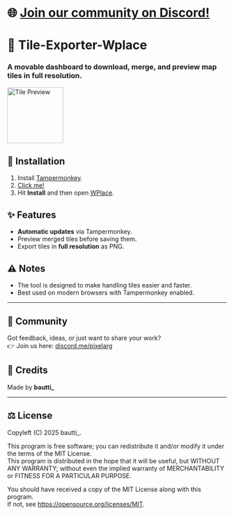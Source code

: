 # 🌐 [Join our community on Discord!](https://discord.me/pixelarg)

# 🧩 Tile-Exporter-Wplace

### A movable dashboard to download, merge, and preview map tiles in full resolution.

<img src="https://files.catbox.moe/bylc9c.png" width="128px" height="128px" alt="Tile Preview">

## 🚀 Installation

1. Install [Tampermonkey](https://www.tampermonkey.net/).  
2. [Click me!](https://raw.githubusercontent.com/cuenta-ppf-10/Tile-Exporter-Wplace/main/tile-downloader.user.js)  
3. Hit **Install** and then open [WPlace](https://wplace.live/).  

## ✨ Features
- **Automatic updates** via Tampermonkey.  
- Preview merged tiles before saving them.  
- Export tiles in **full resolution** as PNG.  

## ⚠️ Notes
- The tool is designed to make handling tiles easier and faster.  
- Best used on modern browsers with Tampermonkey enabled.  

---

## 👥 Community
Got feedback, ideas, or just want to share your work?  
👉 Join us here: [discord.me/pixelarg](https://discord.me/pixelarg)  

## 📝 Credits
Made by **bautti_**  

---

## ⚖️ License

Copyleft (C) 2025 bautti_.  

This program is free software; you can redistribute it and/or modify it under the terms of the MIT License.  
This program is distributed in the hope that it will be useful, but WITHOUT ANY WARRANTY; without even the implied warranty of MERCHANTABILITY or FITNESS FOR A PARTICULAR PURPOSE.  

You should have received a copy of the MIT License along with this program.  
If not, see <https://opensource.org/licenses/MIT>.
